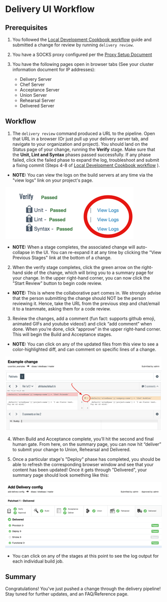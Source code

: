 # Delivery UI Workflow

## Prerequisites

1. You followed the [Local Development Cookbook workflow](simple_delivery_workflow.md) guide and submitted a change for review by running `delivery review`.

2. You have a SOCKS proxy configured per the [Proxy Setup Document](simple_proxy_workflow.md)

3. You have the following pages open in browser tabs (See your cluster information document for IP addresses):
    * Delivery Server
    * Chef Server
    * Acceptance Server
    * Union Server
    * Rehearsal Server
    * Delivered Server

## Workflow

1. The `delivery review` command produced a URL to the pipeline. Open that URL in a browser (Or just pull up your delivery server tab, and navigate to your organization and project). You should land on the Status page of your change, running the **Verify** stage. Make sure that the **Unit, Lint and Syntax** phases passed successfully. If any phase failed, click the failed phase to expand the log, troubleshoot and submit a fixing commit (Steps 4-8 of [Local Development Cookbook workflow](simple_delivery_workflow.md) ).

  * **NOTE:** You can view the logs on the build servers at any time via the "view logs" link on your project's page.

  ![View Logs Example](images/UI_view_logs.png)

  * **NOTE:** When a stage completes, the associated change will auto-collapse in the UI. You can re-expand it at any time by clicking the "View Previous Stages" link at the bottom of a change.

2. When the verify stage completes, click the green arrow on the right-hand side of the change, which will bring you to a summary page for your change. In the upper right-hand corner, you can now click the "Start Review" button to begin code review.

  * **NOTE:** This is where the collaborative part comes in. We strongly advise that the person submitting the change should NOT be the person reviewing it. Hence, take the URL from the previous step and chat/email it to a teammate, asking them for a code review.

3. Review the changes, add a comment (fun fact: supports github emoji, animated GIFs and youtube videos!) and click “add comment” when done. When you’re done, click “approve” in the upper right-hand corner. This will begin the Build and Acceptance stages.

  * **NOTE:** You can click on any of the updated files from this view to see a color-highlighted diff, and can comment on specific lines of a change.

  ![Line Comment Example](images/UI_comment_example.png)

4. When Build and Acceptance complete, you’ll hit the second and final human gate. From here, on the summary page, you can now hit “deliver” to submit your change to Union, Rehearsal and Delivered.

5. Once a particular stage's "Deploy" phase has completed, you should be able to refresh the corresponding browser window and see that your content has been updated! Once it gets through "Delivered", your summary page should look something like this:

![Deivered Summary Example](images/UI_delivered_summary.png)

  * You can click on any of the stages at this point to see the log output for each individual build job.

## Summary

Congratulations! You've just pushed a change through the delivery pipeline! Stay tuned for further updates, and an FAQ/Reference page.